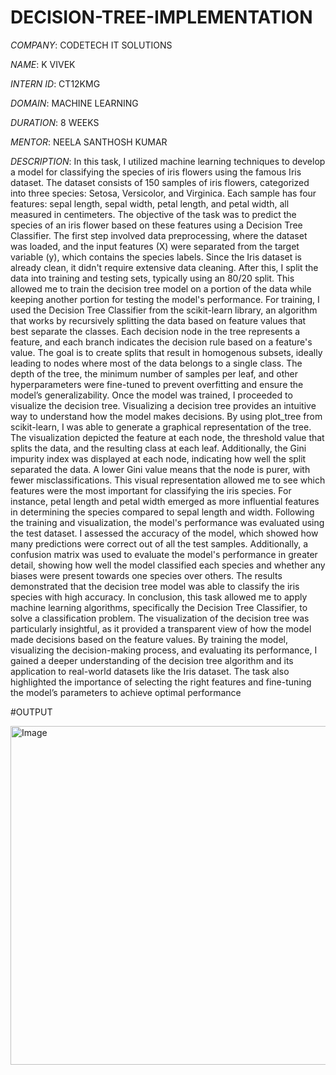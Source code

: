 # DECISION-TREE-IMPLEMENTATION

*COMPANY*: CODETECH IT SOLUTIONS

*NAME*: K VIVEK

*INTERN ID*: CT12KMG

*DOMAIN*: MACHINE LEARNING

*DURATION*: 8 WEEKS

*MENTOR*: NEELA SANTHOSH KUMAR

*DESCRIPTION*: In this task, I utilized machine learning techniques to develop a model for classifying the species of iris flowers using the famous Iris dataset. The dataset consists of 150 samples of iris flowers, categorized into three species: Setosa, Versicolor, and Virginica. Each sample has four features: sepal length, sepal width, petal length, and petal width, all measured in centimeters. The objective of the task was to predict the species of an iris flower based on these features using a Decision Tree Classifier. The first step involved data preprocessing, where the dataset was loaded, and the input features (X) were separated from the target variable (y), which contains the species labels. Since the Iris dataset is already clean, it didn't require extensive data cleaning. After this, I split the data into training and testing sets, typically using an 80/20 split. This allowed me to train the decision tree model on a portion of the data while keeping another portion for testing the model's performance. For training, I used the Decision Tree Classifier from the scikit-learn library, an algorithm that works by recursively splitting the data based on feature values that best separate the classes. Each decision node in the tree represents a feature, and each branch indicates the decision rule based on a feature's value. The goal is to create splits that result in homogenous subsets, ideally leading to nodes where most of the data belongs to a single class. The depth of the tree, the minimum number of samples per leaf, and other hyperparameters were fine-tuned to prevent overfitting and ensure the model’s generalizability. Once the model was trained, I proceeded to visualize the decision tree. Visualizing a decision tree provides an intuitive way to understand how the model makes decisions. By using plot_tree from scikit-learn, I was able to generate a graphical representation of the tree. The visualization depicted the feature at each node, the threshold value that splits the data, and the resulting class at each leaf. Additionally, the Gini impurity index was displayed at each node, indicating how well the split separated the data. A lower Gini value means that the node is purer, with fewer misclassifications. This visual representation allowed me to see which features were the most important for classifying the iris species. For instance, petal length and petal width emerged as more influential features in determining the species compared to sepal length and width. Following the training and visualization, the model's performance was evaluated using the test dataset. I assessed the accuracy of the model, which showed how many predictions were correct out of all the test samples. Additionally, a confusion matrix was used to evaluate the model's performance in greater detail, showing how well the model classified each species and whether any biases were present towards one species over others. The results demonstrated that the decision tree model was able to classify the iris species with high accuracy. In conclusion, this task allowed me to apply machine learning algorithms, specifically the Decision Tree Classifier, to solve a classification problem. The visualization of the decision tree was particularly insightful, as it provided a transparent view of how the model made decisions based on the feature values. By training the model, visualizing the decision-making process, and evaluating its performance, I gained a deeper understanding of the decision tree algorithm and its application to real-world datasets like the Iris dataset. The task also highlighted the importance of selecting the right features and fine-tuning the model’s parameters to achieve optimal performance

#OUTPUT

<img width="542" alt="Image" src="https://github.com/user-attachments/assets/db5792c2-c772-4e9a-9287-f57fd6352ab2" />
